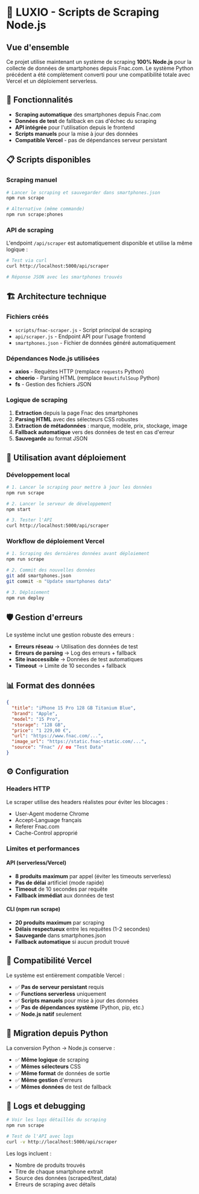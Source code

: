 # 🛒 LUXIO - Scripts de Scraping Node.js

## Vue d'ensemble

Ce projet utilise maintenant un système de scraping **100% Node.js** pour la collecte de données de smartphones depuis Fnac.com. Le système Python précédent a été complètement converti pour une compatibilité totale avec Vercel et un déploiement serverless.

## 🚀 Fonctionnalités

- **Scraping automatique** des smartphones depuis Fnac.com
- **Données de test** de fallback en cas d'échec du scraping
- **API intégrée** pour l'utilisation depuis le frontend
- **Scripts manuels** pour la mise à jour des données
- **Compatible Vercel** - pas de dépendances serveur persistant

## 📋 Scripts disponibles

### Scraping manuel
```bash
# Lancer le scraping et sauvegarder dans smartphones.json
npm run scrape

# Alternative (même commande)
npm run scrape:phones
```

### API de scraping
L'endpoint `/api/scraper` est automatiquement disponible et utilise la même logique :
```bash
# Test via curl
curl http://localhost:5000/api/scraper

# Réponse JSON avec les smartphones trouvés
```

## 🏗️ Architecture technique

### Fichiers créés
- `scripts/fnac-scraper.js` - Script principal de scraping
- `api/scraper.js` - Endpoint API pour l'usage frontend
- `smartphones.json` - Fichier de données généré automatiquement

### Dépendances Node.js utilisées
- **axios** - Requêtes HTTP (remplace `requests` Python)
- **cheerio** - Parsing HTML (remplace `BeautifulSoup` Python)
- **fs** - Gestion des fichiers JSON

### Logique de scraping
1. **Extraction** depuis la page Fnac des smartphones
2. **Parsing HTML** avec des sélecteurs CSS robustes
3. **Extraction de métadonnées** : marque, modèle, prix, stockage, image
4. **Fallback automatique** vers des données de test en cas d'erreur
5. **Sauvegarde** au format JSON

## 🔧 Utilisation avant déploiement

### Développement local
```bash
# 1. Lancer le scraping pour mettre à jour les données
npm run scrape

# 2. Lancer le serveur de développement
npm start

# 3. Tester l'API
curl http://localhost:5000/api/scraper
```

### Workflow de déploiement Vercel
```bash
# 1. Scraping des dernières données avant déploiement
npm run scrape

# 2. Commit des nouvelles données
git add smartphones.json
git commit -m "Update smartphones data"

# 3. Déploiement
npm run deploy
```

## 🛡️ Gestion d'erreurs

Le système inclut une gestion robuste des erreurs :
- **Erreurs réseau** → Utilisation des données de test
- **Erreurs de parsing** → Log des erreurs + fallback
- **Site inaccessible** → Données de test automatiques
- **Timeout** → Limite de 10 secondes + fallback

## 📊 Format des données

```json
{
  "title": "iPhone 15 Pro 128 GB Titanium Blue",
  "brand": "Apple",
  "model": "15 Pro", 
  "storage": "128 GB",
  "price": "1 229,00 €",
  "url": "https://www.fnac.com/...",
  "image_url": "https://static.fnac-static.com/...",
  "source": "Fnac" // ou "Test Data"
}
```

## ⚙️ Configuration

### Headers HTTP
Le scraper utilise des headers réalistes pour éviter les blocages :
- User-Agent moderne Chrome
- Accept-Language français
- Referer Fnac.com
- Cache-Control approprié

### Limites et performances

#### API (serverless/Vercel)
- **8 produits maximum** par appel (éviter les timeouts serverless)
- **Pas de délai** artificiel (mode rapide)
- **Timeout** de 10 secondes par requête
- **Fallback immédiat** aux données de test

#### CLI (npm run scrape)
- **20 produits maximum** par scraping
- **Délais respectueux** entre les requêtes (1-2 secondes)  
- **Sauvegarde** dans smartphones.json
- **Fallback automatique** si aucun produit trouvé

## 🚀 Compatibilité Vercel

Le système est entièrement compatible Vercel :
- ✅ **Pas de serveur persistant** requis
- ✅ **Functions serverless** uniquement
- ✅ **Scripts manuels** pour mise à jour des données
- ✅ **Pas de dépendances système** (Python, pip, etc.)
- ✅ **Node.js natif** seulement

## 🔄 Migration depuis Python

La conversion Python → Node.js conserve :
- ✅ **Même logique** de scraping
- ✅ **Mêmes sélecteurs** CSS
- ✅ **Même format** de données de sortie
- ✅ **Même gestion** d'erreurs
- ✅ **Mêmes données** de test de fallback

## 📝 Logs et debugging

```bash
# Voir les logs détaillés du scraping
npm run scrape

# Test de l'API avec logs
curl -v http://localhost:5000/api/scraper
```

Les logs incluent :
- Nombre de produits trouvés
- Titre de chaque smartphone extrait
- Source des données (scraped/test_data)
- Erreurs de scraping avec détails